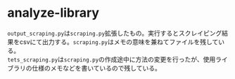 # analyze-library

`output_scraping.py`は`scraping.py`拡張したもの。実行するとスクレイピング結果をcsvにて出力する。`scraping.py`はメモの意味を兼ねてファイルを残している。  
`tets_scraping.py`は`scraping.py`の作成途中に方法の変更を行ったが、使用ライブラリの仕様のメモなどを書いているので残している。
